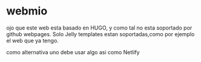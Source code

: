 # webmio
ojo que este web esta basado en HUGO, y como tal no esta soportado por github webpages. Solo Jelly templates estan soportadas,como por ejemplo el web que ya tengo.

como alternativa uno debe usar algo asi como Netlify

